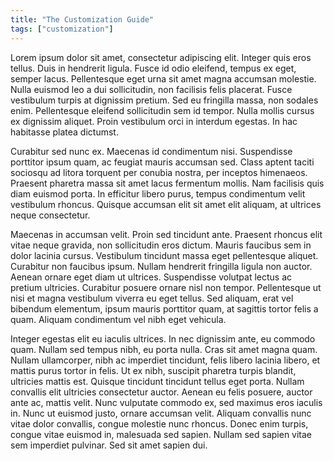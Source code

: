 ```yaml
---
title: "The Customization Guide"
tags: ["customization"]
---
```


Lorem ipsum dolor sit amet, consectetur adipiscing elit. Integer quis eros tellus. Duis in hendrerit ligula. Fusce id odio eleifend, tempus ex eget, semper lacus. Pellentesque eget urna sit amet magna accumsan molestie. Nulla euismod leo a dui sollicitudin, non facilisis felis placerat. Fusce vestibulum turpis at dignissim pretium. Sed eu fringilla massa, non sodales enim. Pellentesque eleifend sollicitudin sem id tempor. Nulla mollis cursus ex dignissim aliquet. Proin vestibulum orci in interdum egestas. In hac habitasse platea dictumst.

Curabitur sed nunc ex. Maecenas id condimentum nisi. Suspendisse porttitor ipsum quam, ac feugiat mauris accumsan sed. Class aptent taciti sociosqu ad litora torquent per conubia nostra, per inceptos himenaeos. Praesent pharetra massa sit amet lacus fermentum mollis. Nam facilisis quis diam euismod porta. In efficitur libero purus, tempus condimentum velit vestibulum rhoncus. Quisque accumsan elit sit amet elit aliquam, at ultrices neque consectetur.

Maecenas in accumsan velit. Proin sed tincidunt ante. Praesent rhoncus elit vitae neque gravida, non sollicitudin eros dictum. Mauris faucibus sem in dolor lacinia cursus. Vestibulum tincidunt massa eget pellentesque aliquet. Curabitur non faucibus ipsum. Nullam hendrerit fringilla ligula non auctor. Aenean ornare eget diam ut ultrices. Suspendisse volutpat lectus ac pretium ultricies. Curabitur posuere ornare nisl non tempor. Pellentesque ut nisi et magna vestibulum viverra eu eget tellus. Sed aliquam, erat vel bibendum elementum, ipsum mauris porttitor quam, at sagittis tortor felis a quam. Aliquam condimentum vel nibh eget vehicula.

Integer egestas elit eu iaculis ultrices. In nec dignissim ante, eu commodo quam. Nullam sed tempus nibh, eu porta nulla. Cras sit amet magna quam. Nullam ullamcorper, nibh ac imperdiet tincidunt, felis libero lacinia libero, et mattis purus tortor in felis. Ut ex nibh, suscipit pharetra turpis blandit, ultricies mattis est. Quisque tincidunt tincidunt tellus eget porta. Nullam convallis elit ultricies consectetur auctor. Aenean eu felis posuere, auctor ante ac, mattis velit. Nunc vulputate commodo ex, sed maximus eros iaculis in. Nunc ut euismod justo, ornare accumsan velit. Aliquam convallis nunc vitae dolor convallis, congue molestie nunc rhoncus. Donec enim turpis, congue vitae euismod in, malesuada sed sapien. Nullam sed sapien vitae sem imperdiet pulvinar. Sed sit amet sapien dui.
